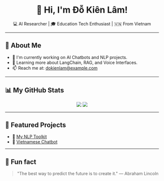 <h1 align="center">👋 Hi, I'm Đỗ Kiên Lâm!</h1>

<p align="center">
  💻 AI Researcher | 🎓 Education Tech Enthusiast | 🇻🇳 From Vietnam
</p>

---

## 🧠 About Me

- 🔭 I'm currently working on AI Chatbots and NLP projects.
- 🌱 Learning more about LangChain, RAG, and Voice Interfaces.
- 📫 Reach me at: dokienlam@example.com

---

## 📊 My GitHub Stats

<p align="center">
  <img src="https://github-readme-stats.vercel.app/api?username=dokienlam&show_icons=true&theme=radical" />
  <img src="https://github-readme-stats.vercel.app/api/top-langs/?username=dokienlam&layout=compact&theme=radical" />
</p>

---

## 🚀 Featured Projects

- 🔹 [My NLP Toolkit](https://github.com/dokienlam/nlp-toolkit)  
- 🔹 [Vietnamese Chatbot](https://github.com/dokienlam/vn-chatbot)

---

## 🧩 Fun fact

> "The best way to predict the future is to create it." — Abraham Lincoln
